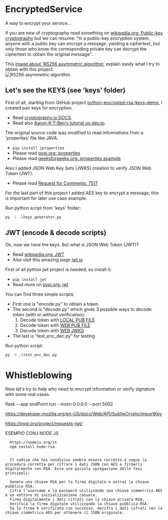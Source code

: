 # EncryptedService
A way to encrypt your service...

If you are new of cryptography read something on [wikipedia.org: Public-key cryptography](https://en.wikipedia.org/wiki/Public-key_cryptography) but we can resume: "In a public-key encryption system, anyone with a public key can encrypt a message, yielding a ciphertext, but only those who know the corresponding private key can decrypt the ciphertext to obtain the original message".

This [image about 'RS256 asymmetric algorithm'](https://global.discourse-cdn.com/auth0/original/3X/7/0/709aa9a1d6e7fb8944e525e956a34bb0d63554d7.png) explain easily what I try to obtain with this project:<br/>
![RS256 asymmetric algorithm](https://global.discourse-cdn.com/auth0/original/3X/7/0/709aa9a1d6e7fb8944e525e956a34bb0d63554d7.png)

## Let's see the KEYS (see 'keys' folder)
First of all, starting from GitHub project [python-encrypted-rsa-keys-demo](https://github.com/Aaron-K-T-Berry/python-encrypted-rsa-keys-demo), I created pair keys for encryption.<br/>
* Read [cryptography.io DOCS](https://cryptography.io/en/latest/).<br/>
* Read also [Aaron-K-T-Berry tutorial on dev.to](https://dev.to/aaronktberry/generating-encrypted-key-pairs-in-python-69b).
  
The original source code was modified to read informations from a 'properties' file like JAVA.
* `pip install jproperties`
* Please read [pypi.org: jproperties](https://pypi.org/project/jproperties/)
* Please read [geeksforgeeks.org: jproperties example](https://www.geeksforgeeks.org/read-properties-file-using-jproperties-in-python/)

Also I added JSON Web Key Sets (JWKS) creation to verify JSON Web Token (JWT).
* Please read [Request for Comments: 7517](https://datatracker.ietf.org/doc/html/rfc7517)

For the last part of this project I added AES key to encrypt a message, this is important for later use case example.

Run python script from 'keys' folder:
```bash
py -3 .\keys_generator.py
```
## JWT (encode & decode scripts)
Ok, now we have the keys. But what is JSON Web Token (JWT)? <br/>
* Read [wikipedia.org: JWT](https://en.wikipedia.org/wiki/JSON_Web_Token)
* Also visit this amazing page [jwt.io](https://jwt.io/)

First of all python jwt project is needed, so install it:
* `pip install jwt`
* Read more on [pypi.org: jwt](https://pypi.org/project/jwt/)

You can find three simple scripts:
* First one is "encode.py" to obtain a token
* The second is "decode.py" which gives 3 possible ways to decode token (with or without verification):
  1. Decode token with <u>LOCAL PUB FILE</u>
  2. Decode token with <u>WEB PUB FILE</u>
  3. Decode token with <u>WEB JWKS</u>
* The last is "test_enc_dec.py" for testing
  
Run python script:
```bash
py -3 .\test_enc_dec.py
```
# Whistleblowing
Now let's try to help who need to encrypt information or verify signature with some real cases.<br/>



flask --app endPoint run --host=0.0.0.0 --port 5002





https://developer.mozilla.org/en-US/docs/Web/API/SubtleCrypto/importKey



https://pypi.org/project/requests-jwt/







ESEMPIO CONJ NODE JS


      https://nodejs.org/it
      npm install node-rsa


      Il codice che hai condiviso sembra essere corretto e segue la procedura corretta per cifrare i dati JSON con AES e firmarli digitalmente con RSA. Ecco una piccola spiegazione delle fasi principali:

      Genera una chiave RSA per la firma digitale e estrai la chiave pubblica RSA.
      Cifra l'username e la password utilizzando una chiave simmetrica AES e un vettore di inizializzazione casuale.
      Firma digitalmente i dati cifrati con la chiave privata RSA.
      Verifica la firma digitale utilizzando la chiave pubblica RSA.
      Se la firma è verificata con successo, decifra i dati cifrati con la chiave simmetrica AES per ottenere il JSON originale.
